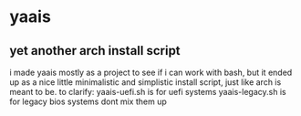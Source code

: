 # yaais
yet another arch install script
---------------------------------
i made yaais mostly as a project to see if i can work with bash, but it ended up as a nice little minimalistic and simplistic install script, just like arch is meant to be.
to clarify:
yaais-uefi.sh is for uefi systems
yaais-legacy.sh is for legacy bios systems
dont mix them up
